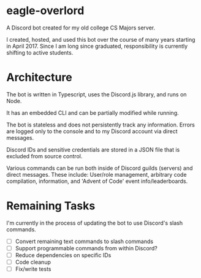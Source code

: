 # eagle-overlord

A Discord bot created for my old college CS Majors server.

I created, hosted, and used this bot over the course of many years starting in April 2017. Since I am long since graduated, responsibility is currently shifting to active students.

# Architecture

The bot is written in Typescript, uses the Discord.js library, and runs on Node.

It has an embedded CLI and can be partially modified while running.

The bot is stateless and does not persistently track any information.
Errors are logged only to the console and to my Discord account via direct messages.

Discord IDs and sensitive credentials are stored in a JSON file that is excluded from source control.

Various commands can be run both inside of Discord guilds (servers) and direct messages.
These include: User/role management, arbitrary code compilation, information, and 'Advent of Code' event info/leaderboards.

# Remaining Tasks

I'm currently in the process of updating the bot to use Discord's slash commands.

- [ ] Convert remaining text commands to slash commands
- [ ] Support programmable commands from within Discord?
- [ ] Reduce dependencies on specific IDs
- [ ] Code cleanup
- [ ] Fix/write tests
